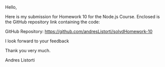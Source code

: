 Hello,

Here is my submission for Homework 10 for the Node.js Course. Enclosed is the GitHub repository link containing the code:

GitHub Repository: https://github.com/andresListorti/solvdHomework-10

I look forward to your feedback

Thank you very much.

Andres Listorti